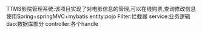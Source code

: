 TTMS影院管理系统:该项目实现了对电影信息的管理,可以在线购票,查询修改信息
使用Spring+springMVC+mybatis
entity:pojo
Filter:拦截器
service:业务逻辑
dao:数据库部分
controller:各个handle
